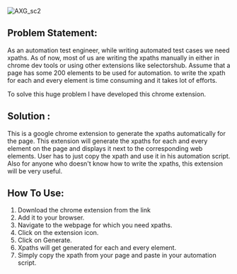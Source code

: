 ![AXG_sc2](https://user-images.githubusercontent.com/8610673/121768029-91a62c00-cb79-11eb-96eb-4ac4c843b74b.png)

## Problem Statement:
As an automation test engineer, while writing automated test cases we need xpaths. As of now, most of us are writing the xpaths manually in either in chrome dev tools or using other extensions like selectorshub.
Assume that a page has some 200 elements to be used for automation. to write the xpath for each and every element is time consuming and it takes lot of efforts. 

To solve this huge problem I have developed this chrome extension.

## Solution : 
This is a google chrome extension to generate the xpaths automatically for the page. This extension will generate the xpaths for each and every element on the page and displays it next to the corresponding web elements.
User has to just copy the xpath and use it in his automation script. Also for anyone who doesn't know how to write the xpaths, this extension will be very useful.

## How To Use:
1. Download the chrome extension from the link
2. Add it to your browser.
3. Navigate to the webpage for which you need xpaths.
4. Click on the extension icon.
5. Click on Generate.
6. Xpaths will get generated for each and every element.
7. Simply copy the xpath from your page and paste in your automation script.
